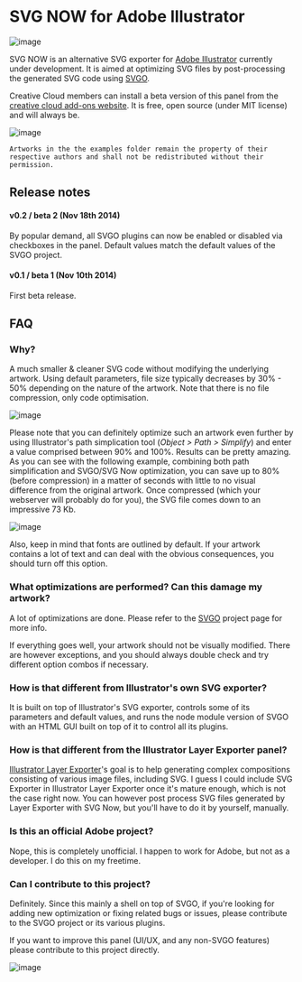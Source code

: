 # SVG NOW for Adobe Illustrator

![image](pics/SVGNOW.png)

SVG NOW is an alternative SVG exporter for [Adobe Illustrator](http://www.adobe.com/products/illustrator.html) currently under development. It is aimed at optimizing SVG files by post-processing the generated SVG code using [SVGO](https://github.com/svg/svgo).

Creative Cloud members can install a beta version of this panel from the [creative cloud add-ons website](https://creative.adobe.com/addons/products/4272#.VGSW8VPF8Q4). It is free, open source (under MIT license) and will always be.

![image](pics/screencap.png)

	Artworks in the the examples folder remain the property of their respective authors and shall not be redistributed without their permission.

## Release notes

#### v0.2 / beta 2 (Nov 18th 2014)

By popular demand, all SVGO plugins can now be enabled or disabled via checkboxes in the panel. Default values match the default values of the SVGO project.

#### v0.1 / beta 1 (Nov 10th 2014)

First beta release.

## FAQ

### Why?

A much smaller & cleaner SVG code without modifying the underlying artwork. Using default parameters, file size typically decreases by 30% - 50% depending on the nature of the artwork. Note that there is no file compression, only code optimisation.

![image](pics/jeanne-compared.png)

Please note that you can definitely optimize such an artwork even further by using Illustrator's path simplication tool (*Object > Path > Simplify*) and enter a value comprised between 90% and 100%. Results can be pretty amazing. As you can see with the following example, combining both path simplification and SVGO/SVG Now optimization, you can save up to 80% (before compression) in a matter of seconds with little to no visual difference from the original artwork. Once compressed (which your webserver will probably do for you), the SVG file comes down to an impressive 73 Kb.

![image](pics/jeanne-compared-simplified.png)

Also, keep in mind that fonts are outlined by default. If your artwork contains a lot of text and can deal with the obvious consequences, you should turn off this option.

### What optimizations are performed? Can this damage my artwork?

A lot of optimizations are done. Please refer to the [SVGO](https://github.com/svg/svgo) project page for more info.

If everything goes well, your artwork should not be visually modified. There are however exceptions, and you should always double check and try different option combos if necessary.

### How is that different from Illustrator's own SVG exporter?

It is built on top of Illustrator's SVG exporter, controls some of its parameters and default values, and runs the node module version of SVGO with an HTML GUI built on top of it to control all its plugins.


### How is that different from the Illustrator Layer Exporter panel?

[Illustrator Layer Exporter](https://github.com/davidderaedt/Illustrator-Layer-Exporter)'s goal is to help generating complex compositions consisting of various image files, including SVG. I guess I could include SVG Exporter in Illustrator Layer Exporter once it's mature enough, which is not the case right now. You can however post process SVG files generated by Layer Exporter with SVG Now, but you'll have to do it by yourself, manually.

### Is this an official Adobe project?

Nope, this is completely unofficial. I happen to work for Adobe, but not as a developer. I do this on my freetime.

### Can I contribute to this project?

Definitely. Since this mainly a shell on top of SVGO, if you're looking for adding new optimization or fixing related bugs or issues, please contribute to the SVGO project or its various plugins.

If you want to improve this panel (UI/UX, and any non-SVGO features) please contribute to this project directly.

![image](pics/SVGNOW.gif)
